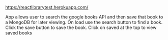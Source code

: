 https://reactlibrarytest.herokuapp.com/

App allows user to search the google books API and then save that book to a MongoDB for later viewing. On load use the search button to find a book. Click the save button to save the book. Click on saved at the top to view saved books
